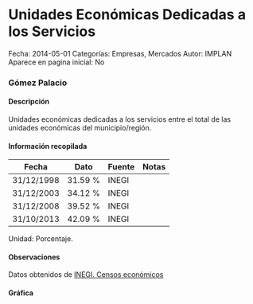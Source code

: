 Unidades Económicas Dedicadas a los Servicios
=====

Fecha: 2014-05-01
Categorías: Empresas, Mercados
Autor: IMPLAN
Aparece en pagina inicial: No

### Gómez Palacio

#### Descripción

Unidades económicas dedicadas a los servicios entre el total de las unidades económicas del municipio/región.

<!-- break -->

#### Información recopilada

<table class="table table-hover table-bordered matriz">
  <thead>
    <tr><th>Fecha</th><th>Dato</th><th>Fuente</th><th>Notas</th></tr>
  </thead>
  <tbody>
    <tr><td class="centrado">31/12/1998</td><td class="derecha">31.59 %</td><td>INEGI</td><td></td></tr>
    <tr><td class="centrado">31/12/2003</td><td class="derecha">34.12 %</td><td>INEGI</td><td></td></tr>
    <tr><td class="centrado">31/12/2008</td><td class="derecha">39.52 %</td><td>INEGI</td><td></td></tr>
    <tr><td class="centrado">31/10/2013</td><td class="derecha">42.09 %</td><td>INEGI</td><td></td></tr>
  </tbody>
</table>

Unidad: Porcentaje.

#### Observaciones

Datos obtenidos de [INEGI. Censos económicos](http://www3.inegi.org.mx/sistemas/saic/)

#### Gráfica

<div id="Morriskmfebwde" class="grafica"></div>
<script>
new Morris.Line({
element: 'Morriskmfebwde',
data: [{ fecha: '1998-12-31', dato: 31.5900 },{ fecha: '2003-12-31', dato: 34.1200 },{ fecha: '2008-12-31', dato: 39.5200 },{ fecha: '2013-10-31', dato: 42.0900 }],
xkey: 'fecha',
ykeys: ['dato'],
labels: ['Dato'],
lineColors: ['#FF5B02'],
xLabelFormat: function(d) { return d.getDate()+'/'+(d.getMonth()+1)+'/'+d.getFullYear(); },
dateFormat: function(ts) { var d = new Date(ts); return d.getDate() + '/' + (d.getMonth() + 1) + '/' + d.getFullYear(); }
});
</script>
